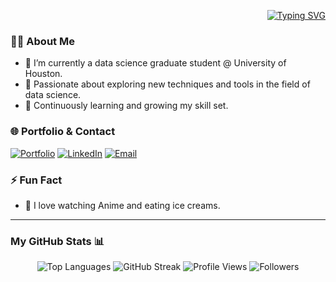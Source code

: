 <div align="right">

[![Typing SVG](https://readme-typing-svg.demolab.com?font=Fira+Code&pause=1000&color=0000FF&width=720&lines=%F0%9F%91%8B+Hello%2C+I+am+Sujitha+Ravichandran)](https://git.io/typing-svg)

</div>

### 👩‍💻 About Me
- 🔭 I’m currently a data science graduate student @ University of Houston.
- 🌱 Passionate about exploring new techniques and tools in the field of data science.
- 📖 Continuously learning and growing my skill set.

### 🌐 Portfolio & Contact
[![Portfolio](https://img.shields.io/badge/Portfolio-0077B5?style=for-the-badge&logo=portfolio&logoColor=white)](https://sujims22.github.io/sujitharavichandran/)
[![LinkedIn](https://img.shields.io/badge/LinkedIn-0077B5?style=for-the-badge&logo=linkedin&logoColor=white)](https://www.linkedin.com/in/sujitharavichandran/)
[![Email](https://img.shields.io/badge/Email-D14836?style=for-the-badge&logo=gmail&logoColor=white)](mailto:sravich8@cougarnet.uh.edu)

### ⚡ Fun Fact
- 🍨 I love watching Anime and eating ice creams.

---
### My GitHub Stats 📊
<div align="center">
   <div>
       <!-- <img src="https://github-readme-stats.vercel.app/api?username=sujims22&show_icons=true" alt="Your GitHub Stats" /> -->
      <img src="https://github-readme-stats.vercel.app/api/top-langs/?username=sujims22&layout=compact" alt="Top Languages" />
      <img src="https://github-readme-streak-stats.herokuapp.com/?user=sujims22" alt="GitHub Streak" />
      <img src="https://komarev.com/ghpvc/?username=sujims22" alt="Profile Views" />
      <img src="https://img.shields.io/github/followers/sujims22?style=social" alt="Followers" />
   </div>
</div>








